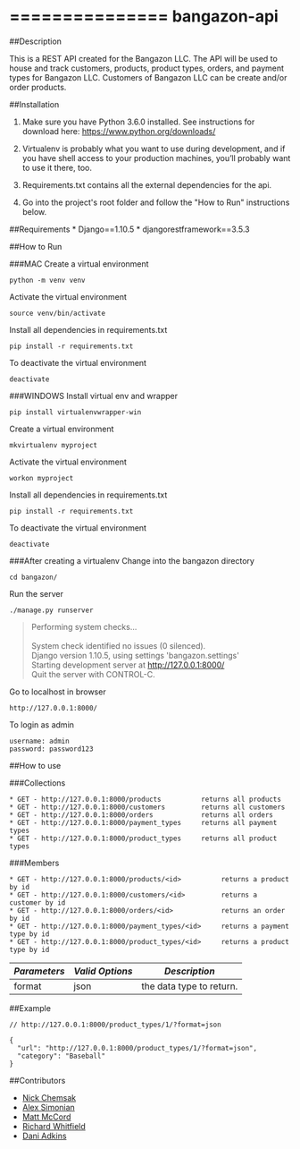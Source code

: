 ===============
bangazon-api
===============

##Description

This is a REST API created for the Bangazon LLC. The API will be used to house and track customers, products, product types, orders, and payment types for Bangazon LLC. Customers of Bangazon LLC can be create and/or order products.

##Installation

1.  Make sure you have Python 3.6.0 installed. See instructions for download here:
    https://www.python.org/downloads/

2.  Virtualenv is probably what you want to use during development, and if you have shell access to your production
    machines, you’ll probably want to use it there, too.

3.  Requirements.txt contains all the external dependencies for the api.

4.  Go into the project's root folder and follow the "How to Run" instructions below.

##Requirements
    * Django==1.10.5
    * djangorestframework==3.5.3

##How to Run

###MAC
Create a virtual environment
```
python -m venv venv
```
Activate the virtual environment
```
source venv/bin/activate
```
Install all dependencies in requirements.txt
```
pip install -r requirements.txt
```
To deactivate the virtual environment
```
deactivate
```

###WINDOWS
Install virtual env and wrapper
```
pip install virtualenvwrapper-win
```
Create a virtual environment
```
mkvirtualenv myproject
```
Activate the virtual environment
```
workon myproject
```
Install all dependencies in requirements.txt
```
pip install -r requirements.txt
```
To deactivate the virtual environment
```
deactivate
```

###After creating a virtualenv
Change into the bangazon directory
```
cd bangazon/
```

Run the server
```
./manage.py runserver
```
> Performing system checks...<br><br>
> System check identified no issues (0 silenced).<br>
> Django version 1.10.5, using settings 'bangazon.settings'<br>
> Starting development server at http://127.0.0.1:8000/<br>
> Quit the server with CONTROL-C.<br>

Go to localhost in browser
```
http://127.0.0.1:8000/
```
To login as admin
```
username: admin
password: password123
```

##How to use

###Collections
```
* GET - http://127.0.0.1:8000/products          returns all products
* GET - http://127.0.0.1:8000/customers         returns all customers
* GET - http://127.0.0.1:8000/orders            returns all orders
* GET - http://127.0.0.1:8000/payment_types     returns all payment types
* GET - http://127.0.0.1:8000/product_types     returns all product types
```

###Members
```
* GET - http://127.0.0.1:8000/products/<id>          returns a product by id
* GET - http://127.0.0.1:8000/customers/<id>         returns a customer by id
* GET - http://127.0.0.1:8000/orders/<id>            returns an order by id
* GET - http://127.0.0.1:8000/payment_types/<id>     returns a payment type by id
* GET - http://127.0.0.1:8000/product_types/<id>     returns a product type by id
```

| *Parameters* | *Valid Options* | *Description*              |
|------------|---------------|--------------------------|
| format     | json          | the data type to return. |

##Example
```
// http://127.0.0.1:8000/product_types/1/?format=json

{
  "url": "http://127.0.0.1:8000/product_types/1/?format=json",
  "category": "Baseball"
}
```

##Contributors
- [Nick Chemsak](https://github.com/nchemsak)
- [Alex Simonian](https://github.com/asimonia)
- [Matt McCord](https://github.com/mccordgh)
- [Richard Whitfield](https://github.com/rwhitfield84)
- [Dani Adkins](https://github.com/itsdanirenae)

